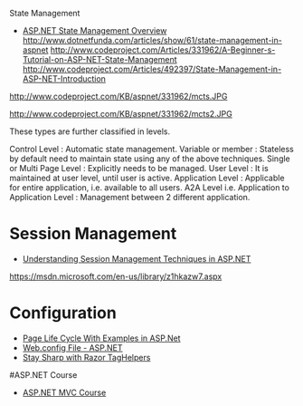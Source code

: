 
State Management
* [ASP.NET State Management Overview](https://msdn.microsoft.com/en-us/library/75x4ha6s.aspx)
http://www.dotnetfunda.com/articles/show/61/state-management-in-aspnet
http://www.codeproject.com/Articles/331962/A-Beginner-s-Tutorial-on-ASP-NET-State-Management
http://www.codeproject.com/Articles/492397/State-Management-in-ASP-NET-Introduction


http://www.codeproject.com/KB/aspnet/331962/mcts.JPG

http://www.codeproject.com/KB/aspnet/331962/mcts2.JPG



These types are further classified in levels.

Control Level : Automatic state management.
Variable or member : Stateless by default need to maintain state using any of the above techniques.
Single or Multi Page Level : Explicitly needs to be managed.
User Level : It is maintained at user level, until user is active.
Application Level : Applicable for entire application, i.e. available to all users.
A2A Level i.e. Application to Application Level : Management between 2 different application.

# Session Management

* [Understanding Session Management Techniques in ASP.NET](http://www.codeproject.com/Articles/416137/Understanding-Session-Management-Techniques-in-ASP)



https://msdn.microsoft.com/en-us/library/z1hkazw7.aspx

# Configuration
* [Page Life Cycle With Examples in ASP.Net](http://www.c-sharpcorner.com/UploadFile/8911c4/page-life-cycle-with-examples-in-Asp-Net/)
* [Web.config File - ASP.NET](http://www.codeproject.com/Articles/301726/Web-config-File-ASP-NET)
* [Stay Sharp with Razor TagHelpers](http://developer.telerik.com/featured/stay-sharp-razor-taghelpers/)

#ASP.NET Course
* [ASP.NET MVC Course](https://github.com/TelerikAcademy/ASP.NET-MVC)
